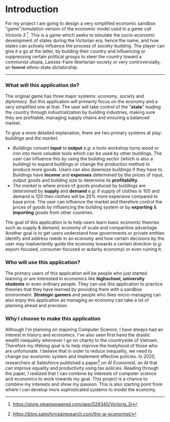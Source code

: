 # Introduction

For my project I am going to design a very simplified economic sandbox "game"/simulation version of the economic model used in a game call *Victoria 3* [^1]. This is a game which seeks to simulate the socio-economic development of states during the Victorian era, hence the name, and how states can actively influence the process of society-building. The player can give it a go at the latter, by building their country and influencing or suppressing certain political groups to steer the country toward a communist utopia, Laissez-Faire libertarian society or very controversially, an ~~fascist~~ ethno-state dictatorship.

---

### What will this application do?

The original game has three major systems: *economy*, *society* and *diplomacy*. But this application will primarily focus on the economy and a very simplified one at that. The user will take control of the "**state**" leading the country through industrialization by building industries, making sure they are profitable, managing supply chains and ensuring a balanced market.

To give a more detailed explanation, there are two primary systems at play: *buildings* and *the market*.
- *Buildings* convert **input** to **output** *e.g*: a tools workshop turns wood or iron into more valuable tools which can be used by other buildings. The user can influence this by using the building sector (which is also a building) to expand buildings or change the production method to produce more goods. Users can also downsize buildings if they have to. Buildings have **income** and **expenses** determined by the prices of input, output goods and building size to determine its **profitability**.
- *The market* is where prices of goods produced by buildings are determined by **supply** and **demand** *e.g*: if supply of clothes is 100 and demand is 120 then clothes will be 20% more expensive compared to base price. The user can influence the market and therefore control the prices of goods by influencing the building system or by **exporting** & **importing** goods from other countries.

The goal of this application is to help users learn basic economic theories such as supply & demand, economy of scale and comparitive advantage. Another goal is to get users understand how governments or private entities identify and address needs in an economy and how certain decisions by the user may inadvertently guide the economy towards a certain direction (*e.g*: export-focused, consumer-focused or autarky economy) or even ruining it.

### Who will use this application?

The primary users of this application will be people who just started learning or are interested in economics like **highschool, university students** or even ordinary people. They can use this application to practice theories that they have learned by providing them with a sandbox environment. **Strategic gamers** and people who likes micro-managing can also enjoy this application as managing an economy can take a lot of planning ahead and precision.

### Why I choose to make this application

Although I'm planning on majoring Computer Science, I have always had an interest in history and economics. I've also seen first hand the drastic wealth inequality whenever I go on charity to the countryside of Vietnam. Therefore my lifelong goal is to help improve the livelyhood of those who are unfortunate. I believe that in order to reduce inequality, we need to change our economic system and implement effective policies. In 2020, researchers at Salesforce published a paper[^2] on *AI Economist*, an AI that can improve equality and productivity using tax policies. Reading through the paper, I realized that I can combine by interests of computer science and economics to work towards my goal. This project is a chance to combine my interests and show my passion. This is also starting point from where I can develop more sophisticated systems to model the economy.


[^1]: https://store.steampowered.com/app/529340/Victoria_3/

[^2]: https://blog.salesforceairesearch.com/the-ai-economist/